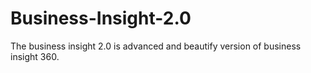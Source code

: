 # Business-Insight-2.0
The business insight 2.0 is advanced and beautify version of business insight 360.
